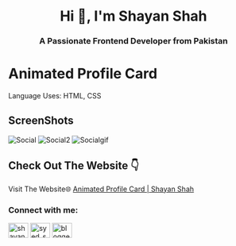 <h1 align="center">Hi 👋, I'm Shayan Shah</h1>
<h3 align="center">A Passionate Frontend Developer from Pakistan</h3>


# Animated Profile Card
Language Uses: HTML, CSS
## ScreenShots
![Social](https://github.com/user-attachments/assets/6ec776fd-b525-4386-88e4-098857744eb7)
![Social2](https://github.com/user-attachments/assets/ab19e949-0c2a-482f-ab80-7cc2b5020f82)
![Socialgif](https://github.com/user-attachments/assets/14009d5f-83fc-4c86-b13b-8f9ed7e7bf63)


## Check Out The Website 👇

Visit The Website🌐 [Animated Profile Card | Shayan Shah](https://shayanshahdeveloper.github.io/Prpject-30-Profile-Card/)

<h3 align="left">Connect with me:</h3>
<p align="left">
<a href="https://linkedin.com/in/shayan-shah-b31439296" target="blank"><img align="center" src="https://raw.githubusercontent.com/rahuldkjain/github-profile-readme-generator/master/src/images/icons/Social/linked-in-alt.svg" alt="shayan-shah-b31439296" height="30" width="40" /></a>
<a href="https://instagram.com/syed_shanie" target="blank"><img align="center" src="https://raw.githubusercontent.com/rahuldkjain/github-profile-readme-generator/master/src/images/icons/Social/instagram.svg" alt="syed_shanie" height="30" width="40" /></a>
<a href="https://www.youtube.com/@shayanshahdev" target="blank"><img align="center" src="https://raw.githubusercontent.com/rahuldkjain/github-profile-readme-generator/master/src/images/icons/Social/youtube.svg" alt="bloggeravenue2691" height="30" width="40" /></a>
</p>
